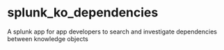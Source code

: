 # splunk_ko_dependencies
A splunk app for app developers to search and investigate dependencies between knowledge objects
